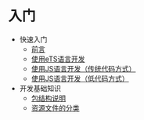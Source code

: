 # 入门

- 快速入门
    - [前言](start-overview.md)
    - [使用eTS语言开发](start-with-ets.md)
    - [使用JS语言开发（传统代码方式）](start-with-js.md)
    - [使用JS语言开发（低代码方式）](start-with-js-low-code.md)
- 开发基础知识
    - [包结构说明](package-structure.md)
    - [资源文件的分类](basic-resource-file-categories.md)

